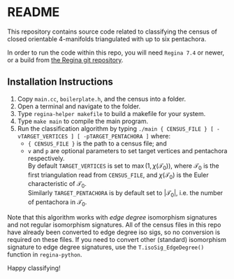 # README
This repository contains source code related to classifying the census of closed orientable 4-manifolds triangulated with up to six pentachora.

In order to run the code within this repo, you will need `Regina 7.4` or newer, or a build from [the Regina git repository](https://github.com/regina-normal/regina).

## Installation Instructions

1. Copy `main.cc`, `boilerplate.h`, and the census into a folder.
3. Open a terminal and navigate to the folder.
4. Type `regina-helper makefile` to build a makefile for your system.
5. Type `make main` to compile the main program.
6. Run the classification algorithm by typing `./main { CENSUS_FILE } [ -vTARGET_VERTICES ] [ -pTARGET_PENTACHORA ]` where:
   - `{ CENSUS_FILE }` is the path to a census file; and
   - `v` and `p` are optional parameters to set target vertices and pentachora respectively.<br />
By default `TARGET_VERTICES` is set to $\max(1,\chi(\mathcal{T}_0))$, where $\mathcal{T}_0$ is the first triangulation read from `CENSUS_FILE`, and $\chi(\mathcal{T_0})$ is the Euler characteristic of $\mathcal{T}_0$.<br /> 
Similarly `TARGET_PENTACHORA` is by default set to $|\mathcal{T}_0|$, i.e. the number of pentachora in $\mathcal{T_0}$.

Note that this algorithm works with *edge degree* isomorphism signatures and not regular isomorphism signatures. 
All of the census files in this repo have already been converted to edge degree iso sigs, so no conversion is required on these files.
If you need to convert other (standard) isomorphism signature to edge degree signatures, use the `T.isoSig_EdgeDegree()` function in `regina-python`.

Happy classifying!
